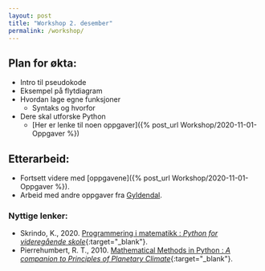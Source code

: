 ```yaml
---
layout: post
title: "Workshop 2. desember"
permalink: /workshop/
---
```


## Plan for økta:
* Intro til pseudokode
* Eksempel på flytdiagram
* Hvordan lage egne funksjoner
    * Syntaks og hvorfor
* Dere skal utforske Python
    *  [Her er lenke til noen oppgaver]({% post_url Workshop/2020-11-01-Oppgaver %})

## Etterarbeid:
* Fortsett videre med [oppgavene]({% post_url Workshop/2020-11-01-Oppgaver %}). 
* Arbeid med andre oppgaver fra <a href="https://programmeringskurs.no/nettkurs/side13.html" target="_blank">Gyldendal</a>.

### Nyttige lenker:
* Skrindo, K., 2020. [Programmering i matematikk : *Python for videregående skole*](https://programmeringskurs.no/programmering-i-matematikk-vgs.pdf){:target="_blank"}.
* Pierrehumbert, R. T., 2010. [Mathematical Methods in Python : *A companion to Principles of Planetary Climate*](http://www.atmos.albany.edu/facstaff/brose/classes/ATM623_Spring2015/resources/Handouts/PythonIntro_Pierrehumbert.pdf){:target="_blank"}.